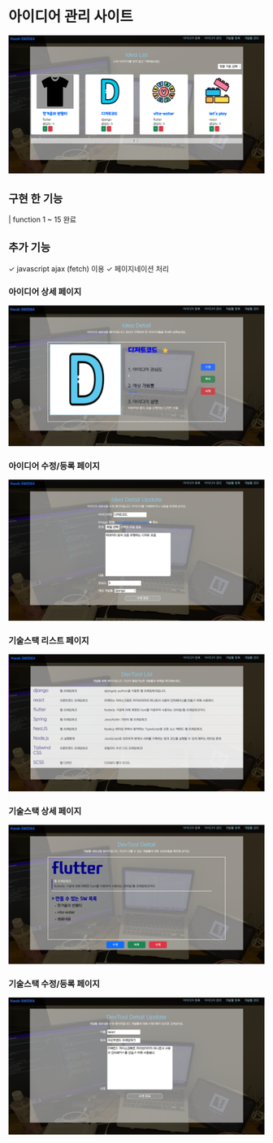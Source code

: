 # 아이디어 관리 사이트

![idea_list](../imgs/idea_list.png)

## 구현 한 기능

| function 1 ~ 15 완료

## 추가 기능

✓ javascript ajax (fetch) 이용
✓ 페이지네이션 처리

### 아이디어 상세 페이지

![idea_list](../imgs/idea_detail.png)

### 아이디어 수정/등록 페이지

![idea_list](../imgs/idea_update.png)

### 기술스택 리스트 페이지

![devtool](../imgs/devtool_list.png)

### 기술스택 상세 페이지

![devtool](../imgs/devtool_detail.png)

### 기술스택 수정/등록 페이지

![devtool](../imgs/devtool_update.png)
